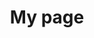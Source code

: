 ---
# Page title
title: My page

# Page type - we want a landing page (such as a homepage)
type: landing


# Your landing page sections - add as many different content blocks as you like
sections:
  # A section to display blog posts
  - block: collection
    id: section-1
    content:
      title: Section 1
      subtitle: All Posts
      text: Add any **markdown** formatted content here - text, images, videos, galleries - and even HTML code!
      filters:
        folders:
          - web
        #recursive: true
      sort_by: 'Date'
      sort_ascending: false
      
    design:
      # Choose how many columns the section has. Valid values: '1' or '2'.
      columns: '1'
      # Choose your content listing view - here we use the `showcase` view
      view: showcase
      # For the Showcase view, do you want to flip alternate rows?
      #flip_alt_rows: true
---